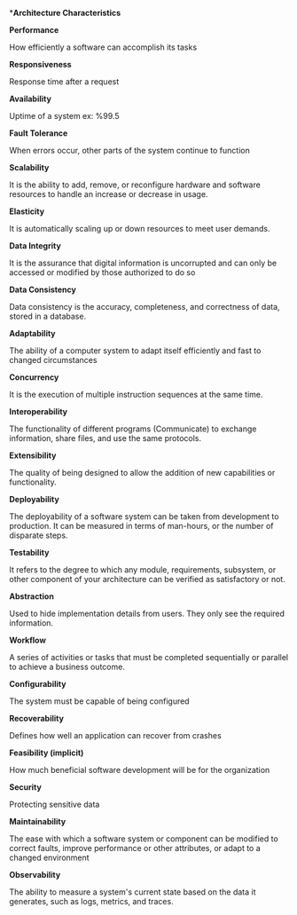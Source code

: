 
***Architecture Characteristics**

**Performance**

How efficiently a software can accomplish its tasks

**Responsiveness**

Response time after a request

**Availability**

Uptime of a system ex: %99.5

**Fault Tolerance**

When errors occur, other parts of the system continue to function

**Scalability**

It is the ability to add, remove, or reconfigure hardware and software resources to handle an increase or decrease in usage. 

**Elasticity**

It is automatically scaling up or down resources to meet user demands.

**Data Integrity**

It is the assurance that digital information is uncorrupted and can only be accessed or modified by those authorized to do so

**Data Consistency**

Data consistency is the accuracy, completeness, and correctness of data, stored in a database.

**Adaptability**

The ability of a computer system to adapt itself efficiently and fast to changed circumstances

**Concurrency**

It is the execution of multiple instruction sequences at the same time.

**Interoperability**

The functionality of different programs (Communicate) to exchange information, share files, and use the same protocols. 

**Extensibility**

The quality of being designed to allow the addition of new capabilities or functionality.

**Deployability**

The deployability of a software system can be taken from development to production. It can be measured in terms of man-hours, or the 
number of disparate steps.

**Testability**

It refers to the degree to which any module, requirements, subsystem, or other component of your architecture can be verified as satisfactory or not. 

**Abstraction**

Used to hide implementation details from users. They only see the required information.

**Workflow**

A series of activities or tasks that must be completed sequentially or parallel to achieve a business outcome.

**Configurability**

The system must be capable of being configured

**Recoverability**

Defines how well an application can recover from crashes

**Feasibility (implicit)**

How much beneficial software development will be for the organization

**Security**

Protecting sensitive data

**Maintainability**

The ease with which a software system or component can be modified to correct faults, improve performance or other attributes, or adapt to a changed environment

**Observability**

The ability to measure a system's current state based on the data it generates, such as logs, metrics, and traces.